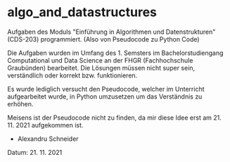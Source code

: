 # algo_and_datastructures
Aufgaben des Moduls "Einführung in Algorithmen und Datenstrukturen" (CDS-203) programmiert. (Also von Pseudocode zu Python Code)

Die Aufgaben wurden im Umfang des 1. Semsters im Bachelorstudiengang Computational und Data Science an der FHGR (Fachhochschule Graubünden) bearbeitet. Die Lösungen müssen nicht super sein, verständlich oder korrekt bzw. funktionieren. 

Es wurde lediglich versucht den Pseudocode, welcher im Unterricht aufgearbeitet wurde, in Python umzusetzen um das Verständnis zu erhöhen.

Meisens ist der Pseudocode nicht zu finden, da mir diese Idee erst am 21. 11. 2021 aufgekommen ist.

- Alexandru Schneider
 
Datum: 21. 11. 2021
